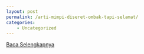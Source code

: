 ```yaml
---
layout: post
permalink: /arti-mimpi-diseret-ombak-tapi-selamat/
categories:
    - Uncategorized
---
```


[Baca Selengkapnya](/07)